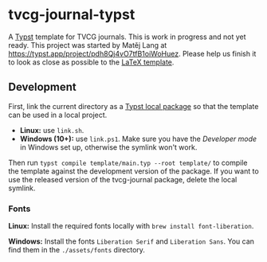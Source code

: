 # tvcg-journal-typst

A [Typst](https://typst.app) template for TVCG journals. This is work in progress and not yet ready. This project was started by Matěj Lang at https://typst.app/project/pdh8Qj4vO7tfB1oiWoHuez. Please help us finish it to look as close as possible to the [LaTeX template](https://github.com/ieeevgtc/tvcg-journal-latex).

## Development

First, link the current directory as a [Typst local package](https://github.com/typst/packages#local-packages) so that the template can be used in a local project.
- **Linux:** use `link.sh`.
- **Windows (10+):** use `link.ps1`. Make sure you have the *Developer mode* in Windows set up, otherwise the symlink won't work.

Then run `typst compile template/main.typ --root template/` to compile the template against the development version of the package. If you want to use the released version of the tvcg-journal package, delete the local symlink.


### Fonts
**Linux:** Install the required fonts locally with `brew install font-liberation`.

**Windows:** Install the fonts `Liberation Serif` and `Liberation Sans`.
You can find them in the `./assets/fonts` directory.

